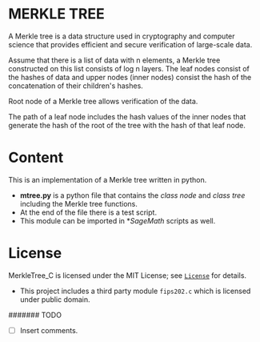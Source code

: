 # MERKLE TREE

A Merkle tree is a data structure used in cryptography and computer science that provides efficient and secure verification of large-scale data.

Assume that there is a list of data with n elements, a Merkle tree constructed on this list consists of log n layers. The leaf nodes consist of the hashes of data and upper nodes (inner nodes) consist the hash of the concatenation of their children's hashes.

Root node of a Merkle tree allows verification of the data.

The path of a leaf node includes the hash values of the inner nodes that generate the hash of the root of the tree with the hash of that leaf node.

# Content

This is an implementation of a Merkle tree written in python.
* **mtree.py** is a python file that contains the *class node* and *class tree* including the Merkle tree functions.
* At the end of the file there is a test script.
* This module can be imported in **SageMath* scripts as well.


# License

MerkleTree_C is licensed under the MIT License; see [`License`](LICENSE) for details.

* This project includes a third party module `fips202.c` which is licensed under public domain.

####### TODO

- [ ] Insert comments.

